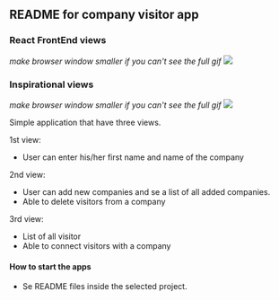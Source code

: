 ## README for company visitor app

### React FrontEnd views

_make browser window smaller if you can't see the full gif_
![](visitor_app.gif)

### Inspirational views

_make browser window smaller if you can't see the full gif_
![](afry_inspo.gif)

Simple application that have three views.

1st view:

- User can enter his/her first name and name of the company

2nd view:

- User can add new companies and se a list of all added companies.
- Able to delete visitors from a company

3rd view:

- List of all visitor
- Able to connect visitors with a company

#### How to start the apps

- Se README files inside the selected project.
